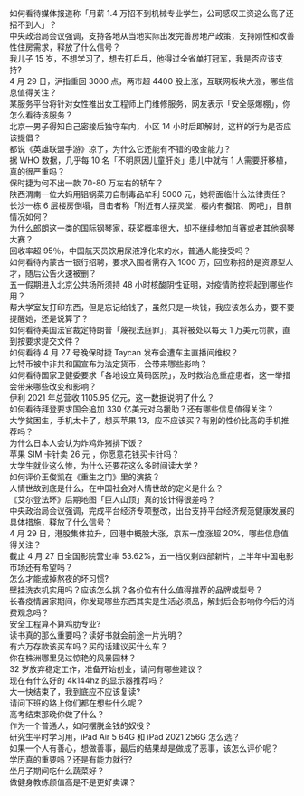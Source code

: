 如何看待媒体报道称「月薪 1.4 万招不到机械专业学生，公司感叹工资这么高了还招不到人」？  
中央政治局会议强调，支持各地从当地实际出发完善房地产政策，支持刚性和改善性住房需求，释放了什么信号？  
我儿子 15 岁，不想学习了，想去打乒乓，他得过全省单打冠军，我是否应该支持?  
4 月 29 日，沪指重回 3000 点，两市超 4400 股上涨，互联网板块大涨，哪些信息值得关注？  
某服务平台将针对女性推出女工程师上门维修服务，网友表示「安全感爆棚」，你怎么看待该服务？  
北京一男子得知自己密接后独守车内，小区 14 小时后即解封，这样的行为是否应该提倡？  
都说《英雄联盟手游》凉了，为什么它还能有不错的吸金能力？  
据 WHO 数据，几乎每 10 名「不明原因儿童肝炎」患儿中就有 1 人需要肝移植，真的很严重吗？  
保时捷为何不出一款 70-80 万左右的轿车？  
陕西渭南一位大妈用铝锅菜刀自制毒品牟利 5000 元，她将面临什么法律责任？  
长沙一栋 6 层楼房倒塌，目击者称「附近有人摆灵堂，楼内有餐馆、网吧」，目前情况如何？  
为什么郎朗这一类的国际钢琴家，获奖概率很大，却不继续参加肖赛或者其他钢琴大赛？  
回收率超 95％，中国航天员饮用尿液净化来的水，普通人能接受吗？  
如何看待内蒙古一银行招聘，要求入围者需存入 1000 万，回应称招的是资源型人才，随后公告火速被删？  
五一假期进入北京公共场所须持 48 小时核酸阴性证明，对疫情防控将起到哪些作用？  
帮大学室友打印东西，但是忘记给钱了，虽然只是一块钱，我应该怎么办，要不要提醒她，还是说算了？  
如何看待美国法官裁定特朗普「蔑视法庭罪」，其将被处以每天 1 万美元罚款，直到按要求提交文件？  
如何看待 4 月 27 号晚保时捷 Taycan 发布会遭车主直播间维权？  
比特币被中非共和国宣布为法定货币，会带来哪些影响？  
如何看待国家卫健委要求「各地设立黄码医院」，及时救治危重症患者，这一举措会带来哪些改变和影响？  
伊利 2021 年总营收 1105.95 亿元，这一数据说明了什么？  
如何看待拜登要求国会追加 330 亿美元对乌援助？还有哪些信息值得关注？  
大学贫困生，手机太卡了，想买苹果 13，应不应该买？有别的性价比高的手机推荐吗？  
为什么日本人会认为炸鸡炸猪排下饭？  
苹果 SIM 卡针卖 26 元 ，你愿意花钱买卡针吗？  
大学生就业这么惨，为什么还要花这么多时间读大学？  
如何评价王俊凯在《重生之门》里的演技？  
人情世故到底是什么，在中国社会对人情世故的定义是什么？  
《艾尔登法环》后期地图「巨人山顶」真的设计得很差吗？  
中央政治局会议强调，完成平台经济专项整改，出台支持平台经济规范健康发展的具体措施，释放了什么信号？  
4 月 29 日，港股集体拉升，回港中概股大涨，京东一度涨超 20%，哪些信息值得关注？  
截止 4 月 27 日全国影院营业率 53.62%，五一档仅剩四部新片，上半年中国电影市场还有希望吗？  
怎么才能戒掉熬夜的坏习惯?  
壁挂洗衣机实用吗？应该怎么挑？各价位有什么值得推荐的品牌或型号？  
长春疫情居家期间，你发现哪些东西其实是生活必须品，解封后会影响你今后的消费观念吗？  
安全工程算不算鸡肋专业?  
读书真的那么重要吗？读好书就会前途一片光明？  
有六万存款该买车吗？买的话建议买什么车？  
你在株洲哪里见过惊艳的风景园林？  
32 岁放弃稳定工作，准备开始创业，请问有哪些建议？  
现在有什么好的 4k144hz 的显示器推荐吗？  
大一快结束了，我到底应不应该复读?  
请问下班的路上你们都在想些什么呢？  
高考结束那晚你做了什么？  
作为一个普通人，如何摆脱金钱的奴役？  
研究生平时学习用，iPad Air 5 64G 和 iPad 2021 256G 怎么选？  
如果一个人有善心，想做善事，最后的结果却是做成了恶事，该怎么评价呢？  
学历真的重要吗？还是有能力就行?  
坐月子期间吃什么蔬菜好？  
做健身教练颜值高是不是更好卖课？  
